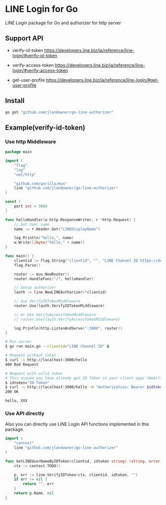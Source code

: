# LINE Login for Go
LINE Login package for Go and authorizer for http server

## Support API

- verify-id-token
  https://developers.line.biz/ja/reference/line-login/#verify-id-token

- verify-access-token
  https://developers.line.biz/ja/reference/line-login/#verify-access-token

- get-user-profile
  https://developers.line.biz/ja/reference/line-login/#get-user-profile


## Install
```sh
go get "github.com/jlandowner/go-line-authorizer"
```

## Example(verify-id-token)

### Use http Middleware

```go
package main

import (
	"flag"
	"log"
	"net/http"

	"github.com/gorilla/mux"
	line "github.com/jlandowner/go-line-authorizer"
)

const (
	port int = 3000
)

func helloHandler(w http.ResponseWriter, r *http.Request) {
	// Get User name
	name := r.Header.Get("LINEDisplayName")

	log.Println("hello,", name)
	w.Write([]byte("hello," + name))
}

func main() {
	clientid := flag.String("clientid", "", "LINE Channel ID https://developers.line.biz/ja/reference/line-login/#verify-id-token")
	flag.Parse()

	router := mux.NewRouter()
	router.HandleFunc("/", helloHandler)

	// Setup authorizer
	lauth := line.NewLINEAuthorizer(*clientid)

	// Use VerifyIDTokenMiddleware
	router.Use(lauth.VerifyIDTokenMiddleware)

	// Or Use VerifyAccessTokenMiddleware
	// router.Use(lauth.VerifyAccessTokenMiddleware)

	log.Println(http.ListenAndServe(":3000", router))
}
```

```sh
# Run server
$ go run main.go --clientid="LINE Channel ID" &

# Request without token
$ curl -i http://localhost:3000/hello
400 Bad Request

# Request with valid token
# This assume you have already got ID Token in your client apps (Webclient(JavaScript), Android, iOS or others)
$ idtoken="ID Token"
$ curl -i http://localhost:3000/hello -H "Authorization: Bearer $idtoken"
200 OK

hello, XXX
```

### Use API directly

Also you can directly use LINE Login API functions implemented in this package.

```go
import (
	"context"
	line "github.com/jlandowner/go-line-authorizer"
)

func GetLINEUserNameByIDToken(clientid, idtoken string) (string, error) {
	ctx := context.TODO()

	p, err := line.VerifyIDToken(ctx, clientid, idtoken, "")
	if err != nil {
		return "", err
	}
	return p.Name, nil
}
```
